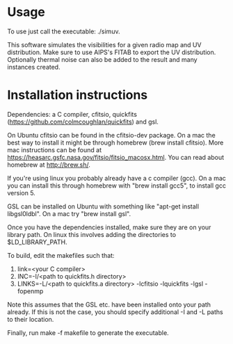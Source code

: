 # Usage

To use just call the executable: ./simuv.

This software simulates the visibilities for a given radio map and UV distribution. Make sure to use AIPS's FITAB to export the UV distribution. Optionally thermal noise can also be added to the result and many instances created.

# Installation instructions

Dependencies: a C compiler, cfitsio, quickfits (https://github.com/colmcoughlan/quickfits) and gsl.

On Ubuntu cfitsio can be found in the cfitsio-dev package. On a mac the best way to install it might be through homebrew (brew install cfitsio).
More mac instructions can be found at https://heasarc.gsfc.nasa.gov/fitsio/fitsio_macosx.html. You can read about homebrew at http://brew.sh/.

If you're using linux you probably already have a c compiler (gcc). On a mac you can install this through homebrew with "brew install gcc5", to install gcc version 5.

GSL can be installed on Ubuntu with something like "apt-get install libgsl0ldbl". On a mac try "brew install gsl".

Once you have the dependencies installed, make sure they are on your library path. On linux this involves adding the directories to $LD_LIBRARY_PATH.

To build, edit the makefiles such that:

  1. link=\<your C compiler>
  2. INC=-I/\<path to quickfits.h directory>
  3. LINKS=-L/\<path to quickfits.a directory> -lcfitsio -lquickfits -lgsl -fopenmp
  
Note this assumes that the GSL etc. have been installed onto your path already. If this is not the case, you should specify additional -I and 
-L paths to their location.

Finally, run make -f makefile to generate the executable.
